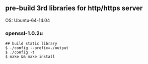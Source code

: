 ## pre-build 3rd libraries for http/https server ##
OS: Ubuntu-64-14.04  

### openssl-1.0.2u ###
```
## build static library
$ ./config --prefix=./output
$ ./config -t
$ make && make install
```